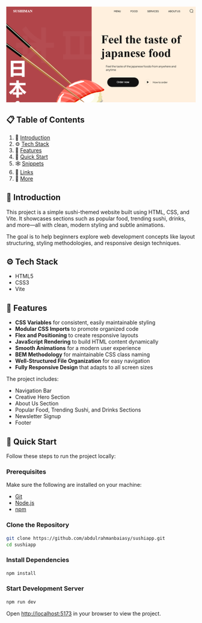 ![hero](image.png)

## 📋 Table of Contents

1. 🤖 [Introduction](#introduction)  
2. ⚙️ [Tech Stack](#tech-stack)  
3. 🔋 [Features](#features)  
4. 🤸 [Quick Start](#quick-start)  
5. 🕸️ [Snippets](#snippets)  
6. 🔗 [Links](#links)  
7. 🚀 [More](#more)  

## 🤖 Introduction

This project is a simple sushi-themed website built using HTML, CSS, and Vite. It showcases sections such as popular food, trending sushi, drinks, and more—all with clean, modern styling and subtle animations.

The goal is to help beginners explore web development concepts like layout structuring, styling methodologies, and responsive design techniques.

## ⚙️ Tech Stack

- HTML5  
- CSS3  
- Vite  

## 🔋 Features

- **CSS Variables** for consistent, easily maintainable styling  
- **Modular CSS Imports** to promote organized code  
- **Flex and Positioning** to create responsive layouts  
- **JavaScript Rendering** to build HTML content dynamically  
- **Smooth Animations** for a modern user experience  
- **BEM Methodology** for maintainable CSS class naming  
- **Well-Structured File Organization** for easy navigation  
- **Fully Responsive Design** that adapts to all screen sizes  

The project includes:

- Navigation Bar  
- Creative Hero Section  
- About Us Section  
- Popular Food, Trending Sushi, and Drinks Sections  
- Newsletter Signup  
- Footer  

## 🤸 Quick Start

Follow these steps to run the project locally:

### Prerequisites

Make sure the following are installed on your machine:

- [Git](https://git-scm.com/)  
- [Node.js](https://nodejs.org/en)  
- [npm](https://www.npmjs.com/)  

### Clone the Repository

```bash
git clone https://github.com/abdulrahmanbaiasy/sushiapp.git
cd sushiapp
```

### Install Dependencies

```bash
npm install
```

### Start Development Server

```bash
npm run dev
```

Open [http://localhost:5173](http://localhost:5173) in your browser to view the project.

